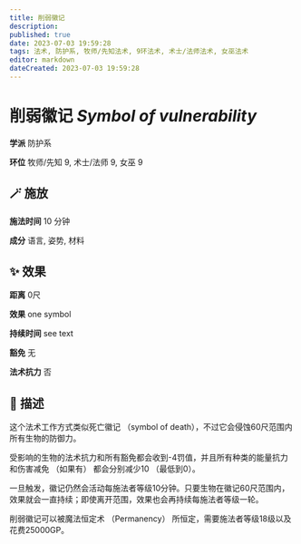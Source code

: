 ```yaml
---
title: 削弱徽记
description: 
published: true
date: 2023-07-03 19:59:28
tags: 法术, 防护系, 牧师/先知法术, 9环法术, 术士/法师法术, 女巫法术
editor: markdown
dateCreated: 2023-07-03 19:59:28
---
```


# **削弱徽记** *Symbol of vulnerability*

**学派** 防护系 

**环位** 牧师/先知 9, 术士/法师 9, 女巫 9

## 🪄 施放

**施法时间** 10 分钟

**成分** 语言, 姿势, 材料

## ✨ 效果  

**距离** 0尺 

**效果** one symbol 

**持续时间** see text 

**豁免** 无

**法术抗力** 否

## 📖 描述

这个法术工作方式类似死亡徽记 （symbol of death），不过它会侵蚀60尺范围内所有生物的防御力。

受影响的生物的法术抗力和所有豁免都会收到-4罚值，并且所有种类的能量抗力和伤害减免 （如果有） 都会分别减少10 （最低到0）。

一旦触发，徽记仍然会活动每施法者等级10分钟。只要生物在徽记60尺范围内，效果就会一直持续；即使离开范围，效果也会再持续每施法者等级一轮。

削弱徽记可以被魔法恒定术 （Permanency） 所恒定，需要施法者等级18级以及花费25000GP。
    